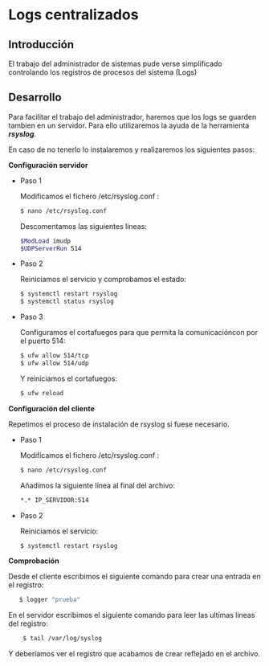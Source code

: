 # Logs centralizados

## Introducción
 El trabajo del administrador de sistemas pude verse simplificado controlando los registros de procesos del sistema (Logs)
## Desarrollo
Para facilitar el trabajo del administrador, haremos que los logs se guarden tambien en un servidor. Para ello utilizaremos la ayuda de la herramienta ***rsyslog***.

En caso de no tenerlo lo instalaremos y realizaremos los siguientes pasos:

**Configuración servidor**

- Paso 1

    Modificamos el fichero /etc/rsyslog.conf :
    ```bash
    $ nano /etc/rsyslog.conf
    ```
    Descomentamos las siguientes líneas:
    ```bash
    $ModLoad imudp
    $UDPServerRun 514
    ```

- Paso 2

    Reiniciamos el servicio y comprobamos el estado:
    ```bash
    $ systemctl restart rsyslog
    $ systemctl status rsyslog
    ```

- Paso 3
  
    Configuramos el cortafuegos para que permita la comunicacióncon por el puerto 514:
    ```bash
    $ ufw allow 514/tcp
    $ ufw allow 514/udp
    ```
    Y reiniciamos el cortafuegos:
    ```bash
    $ ufw reload
    ```

**Configuración del cliente**

Repetimos el proceso de instalación de rsyslog si fuese necesario.

- Paso 1

    Modificamos el fichero /etc/rsyslog.conf :
    ```bash
    $ nano /etc/rsyslog.conf
    ```
    Añadimos la siguiente línea al final del archivo:
    ```bash
    *.* IP_SERVIDOR:514
    ```

- Paso 2

    Reiniciamos el servicio:
    ```bash
    $ systemctl restart rsyslog
    ```

**Comprobación**

Desde el cliente escribimos el siguiente comando para crear una entrada en el registro:
 ```bash
    $ logger "prueba"
```

En el servidor escribimos el siguiente comando para leer las ultimas lineas del registro:
```bash
    $ tail /var/log/syslog
```
Y deberíamos ver el registro que acabamos de crear reflejado en el archivo.
